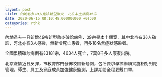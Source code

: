 ```yaml
---
layout: post
title: 內地再多49人確診新型肺炎　北京本土病例36宗
date: 2020-06-15 08:10:48.000000000 +08:00
categories: rthk
---
```


內地過去一日新增49宗新型肺炎確診病例，39宗是本土個案，其中北京有36人確診，河北亦有3人感染，無新增死亡患者，再多18名無症狀感染者。

全國累積確診病例有83181宗，4634人死亡，7萬8千多人康復出院。

北京疫情近日反彈，市教育部門發佈校園新規例，包括要求學校繼續實施相對封閉管理，師生、員工及家庭成員加強健康監測，上課期間全程要戴口罩。
